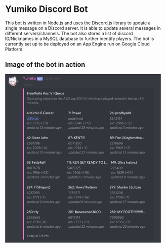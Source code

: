 # Yumiko Discord Bot
This bot is written in Node.js and uses the Discord.js library to update a single message on a Discord server.
It is able to update several messages in different servers/channels. The bot also stores a list of discord ID/Nicknames in a MySQL database to further identify players. The bot is currently set up to be deployed on an 
App Engine run on Google Cloud Platform. 

## Image of the bot in action
![Example image](bot_example.png?raw=true "Example of bot working in a server")
